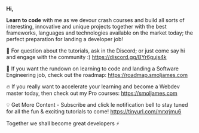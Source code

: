 ****Hi**,**

**Learn to code** with me as we devour crash courses and build all sorts of interesting, innovative and unique projects together with the best frameworks, languages and technologies available on the market today; the perfect preparation for landing a developer job!

🌿 For question about the tutorials, ask in the Discord; or just come say hi and engage with the community :)
https://discord.gg/BYr6gujs4k

🐝 If you want the rundown on learning to code and landing a Software Engineering job, check out the roadmap:
https://roadmap.smoljames.com

🔥 If you really want to accelerate your learning and become a Webdev master today, then check out my Pro courses:
https://smoljames.com

💡 Get More Content - Subscribe and click le notification bell to stay tuned for all the fun & exciting tutorials to come!
https://tinyurl.com/mrxrjmu6

Together we shall become great developers ⚡️


